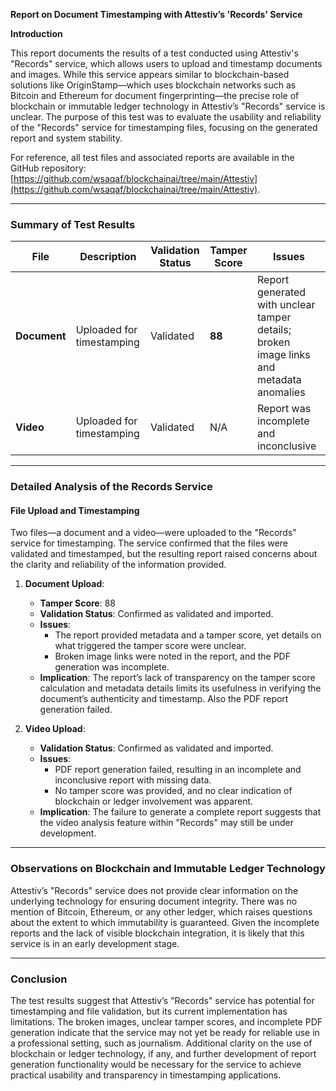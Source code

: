 **Report on Document Timestamping with Attestiv’s 'Records' Service**

**Introduction**

This report documents the results of a test conducted using Attestiv's "Records" service, which allows users to upload and timestamp documents and images. While this service appears similar to blockchain-based solutions like OriginStamp—which uses blockchain networks such as Bitcoin and Ethereum for document fingerprinting—the precise role of blockchain or immutable ledger technology in Attestiv’s "Records" service is unclear. The purpose of this test was to evaluate the usability and reliability of the "Records" service for timestamping files, focusing on the generated report and system stability.

For reference, all test files and associated reports are available in the GitHub repository: [https://github.com/wsaqaf/blockchainai/tree/main/Attestiv](https://github.com/wsaqaf/blockchainai/tree/main/Attestiv).

---

### Summary of Test Results

| File | Description | Validation Status | Tamper Score | Issues |
|------|-------------|-------------------|--------------|--------|
| **Document** | Uploaded for timestamping | Validated | **88** | Report generated with unclear tamper details; broken image links and metadata anomalies |
| **Video** | Uploaded for timestamping | Validated | N/A | Report was incomplete and inconclusive |

---

### Detailed Analysis of the Records Service

#### File Upload and Timestamping

Two files—a document and a video—were uploaded to the "Records" service for timestamping. The service confirmed that the files were validated and timestamped, but the resulting report raised concerns about the clarity and reliability of the information provided.

1. **Document Upload**:
   - **Tamper Score**: 88
   - **Validation Status**: Confirmed as validated and imported.
   - **Issues**: 
     - The report provided metadata and a tamper score, yet details on what triggered the tamper score were unclear.
     - Broken image links were noted in the report, and the PDF generation was incomplete.
   - **Implication**: The report’s lack of transparency on the tamper score calculation and metadata details limits its usefulness in verifying the document’s authenticity and timestamp. Also the PDF report generation failed.

2. **Video Upload**:
   - **Validation Status**: Confirmed as validated and imported.
   - **Issues**:
     - PDF report generation failed, resulting in an incomplete and inconclusive report with missing data.
     - No tamper score was provided, and no clear indication of blockchain or ledger involvement was apparent.
   - **Implication**: The failure to generate a complete report suggests that the video analysis feature within "Records" may still be under development.

---

### Observations on Blockchain and Immutable Ledger Technology

Attestiv’s "Records" service does not provide clear information on the underlying technology for ensuring document integrity. There was no mention of Bitcoin, Ethereum, or any other ledger, which raises questions about the extent to which immutability is guaranteed. Given the incomplete reports and the lack of visible blockchain integration, it is likely that this service is in an early development stage.

---

### Conclusion

The test results suggest that Attestiv’s "Records" service has potential for timestamping and file validation, but its current implementation has limitations. The broken images, unclear tamper scores, and incomplete PDF generation indicate that the service may not yet be ready for reliable use in a professional setting, such as journalism. Additional clarity on the use of blockchain or ledger technology, if any, and further development of report generation functionality would be necessary for the service to achieve practical usability and transparency in timestamping applications.
